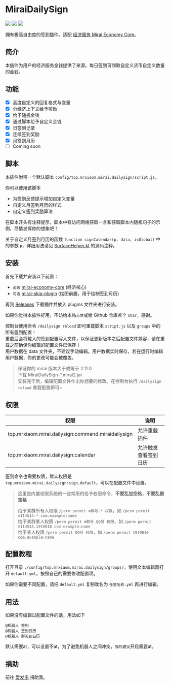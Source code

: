 # MiraiDailySign

[![](https://shields.io/github/downloads/MrXiaoM/MiraiDailySign/total)](https://github.com/MrXiaoM/MiraiDailySign/releases) [![](https://img.shields.io/badge/mirai--console-2.15.0-blue)](https://github.com/mamoe/mirai) [![](https://img.shields.io/badge/MiraiForum-post-yellow)](https://mirai.mamoe.net/topic/2492)

拥有极高自由度的签到插件。适配 [经济服务 Mirai Economy Core](https://github.com/cssxsh/mirai-economy-core)。

## 简介

本插件为用户的经济服务金钱提供了来源。每日签到可领取自定义货币自定义数量的金钱。

## 功能

* [x] 高度自定义的回复格式与变量
* [x] 分经济上下文给予奖励
* [x] 给予随机金钱
* [x] 通过脚本给予自定义金钱
* [x] 日签到记录
* [x] 连续签到奖励
* [x] 月签到月历
* [ ] Coming soon

## 脚本

本插件附带一个默认脚本 `config/top.mrxiaom.mirai.dailysign/script.js`。

你可以使用该脚本
* 为签到反馈提示增加自定义变量
* 自定义月签到月历的样式
* 自定义签到奖励算法

在脚本开头有注释提示，脚本中有访问网络获取一言和获取脚本内随机句子的示例，尽情发挥你的想象吧！

关于自定义月签到月历的函数 `function signCalendar(p, data, isGlobal)` 中的参数 `p`，详细用法请见 [SurfaceHelper.kt](src/main/kotlin/utils/SurfaceHelper.kt) 的源码注释。

## 安装

首先下载并安装以下前置：
* `必装` [mirai-economy-core](https://github.com/cssxsh/mirai-economy-core/releases) (经济核心)
* `可选` [mirai-skia-plugin](https://github.com/cssxsh/mirai-skia-plugin/releases) (绘图前置，用于绘制签到月历)

再到 [Releases](https://github.com/MrXiaoM/MiraiDailySign/releases) 下载插件并放入 plugins 文件夹进行安装。

如果你觉得本插件好用，不妨给本帖`点赞`或给 Github 仓库点个 `Star`，感谢。

控制台使用命令 `/dailysign reload` 即可重载脚本 `script.js` 以及 `groups` 中的所有签到配置！  
重载后会将载入的签到配置写入文件，以保证更新版本之后配置文件兼容，请在重载之前确保你编辑的配置文件已保存！  
用户数据在 data 文件夹，不建议手动编辑。用户数据实时保存，若在运行时编辑用户数据，你的更改可能会被覆盖。

> 保证你的 mirai 版本大于或等于 2.11.0  
> 下载 MiraiDailySign-*.mirai2.jar  
> 安装完毕后，编辑配置文件作出你想要的修改。在控制台执行 `/dailysign reload` 重载配置即可~

## 权限

| 权限                                                 | 说明         |
|----------------------------------------------------|------------|
| top.mrxiaom.mirai.dailysign:command.miraidailysign | 允许重载插件     |
| top.mrxiaom.mirai.dailysign:calendar               | 允许触发查看签到日历 |

签到命令也需要权限，默认权限是 `top.mrxiaom.mirai.dailysign:sign.default`，可以在配置文件中设置。

> 这里是内置权限系统的一些常用的给予权限命令，**不要乱加空格，不要乱删空格**
> 
> 给予某群所有人权限 `/perm permit m群号.* 权限`，如 `/perm permit m114514.* com.example:name`  
> 给予某群某人权限 `/perm permit m群号.QQ号 权限`，如 `/perm permit m114514.1919810 com.example:name`  
> 给予某人权限 `/perm permit QQ号 权限`，如 `/perm permit 1919810 com.example:name`

## 配置教程

打开目录 `./config/top.mrxiaom.mirai.dailysign/groups/`，使用文本编辑器打开 `default.yml`，按照自己的需要修改配置项。

如果你需要不同配置，请把 `default.yml` 复制改名为 `任意名称.yml` 再进行编辑。

## 用法

如果没有编辑过配置文件的话，用法如下
```
@机器人 签到
@机器人 签到日历
@机器人 群签到日历
```
默认需要at，可以设置不at，为了避免机器人之间冲突，`强烈建议`开启需要at。

## 捐助

前往 [爱发电](https://afdian.net/a/mrxiaom) 捐助我。
